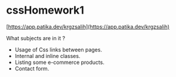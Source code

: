 # cssHomework1

[https://app.patika.dev/krgzsalih](https://app.patika.dev/krgzsalih)

What subjects are in it ?

-   Usage of Css links between pages.
-   Internal and inline classes.
-   Listing some e-commerce products.
-   Contact form.